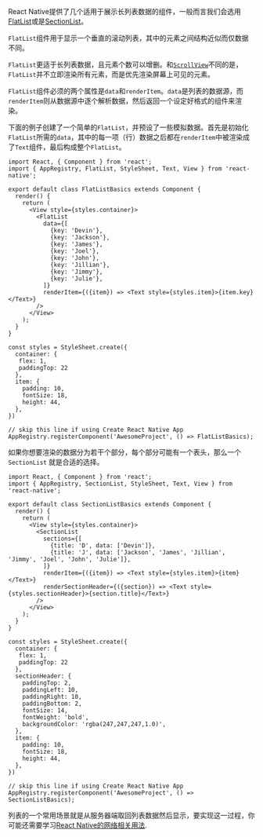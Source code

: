 React Native提供了几个适用于展示长列表数据的组件，一般而言我们会选用[FlatList](flatlist.html)或是[SectionList](sectionlist.html)。

`FlatList`组件用于显示一个垂直的滚动列表，其中的元素之间结构近似而仅数据不同。

`FlatList`更适于长列表数据，且元素个数可以增删。和[`ScrollView`](using-a-scrollview.html)不同的是，`FlatList`并不立即渲染所有元素，而是优先渲染屏幕上可见的元素。

`FlatList`组件必须的两个属性是`data`和`renderItem`。`data`是列表的数据源，而`renderItem`则从数据源中逐个解析数据，然后返回一个设定好格式的组件来渲染。

下面的例子创建了一个简单的`FlatList`，并预设了一些模拟数据。首先是初始化`FlatList`所需的`data`，其中的每一项（行）数据之后都在`renderItem`中被渲染成了`Text`组件，最后构成整个`FlatList`。 


```ReactNativeWebPlayer
import React, { Component } from 'react';
import { AppRegistry, FlatList, StyleSheet, Text, View } from 'react-native';

export default class FlatListBasics extends Component {
  render() {
    return (
      <View style={styles.container}>
        <FlatList
          data={[
            {key: 'Devin'},
            {key: 'Jackson'},
            {key: 'James'},
            {key: 'Joel'},
            {key: 'John'},
            {key: 'Jillian'},
            {key: 'Jimmy'},
            {key: 'Julie'},
          ]}
          renderItem={({item}) => <Text style={styles.item}>{item.key}</Text>}
        />
      </View>
    );
  }
}

const styles = StyleSheet.create({
  container: {
   flex: 1,
   paddingTop: 22
  },
  item: {
    padding: 10,
    fontSize: 18,
    height: 44,
  },
})

// skip this line if using Create React Native App
AppRegistry.registerComponent('AwesomeProject', () => FlatListBasics);
```

如果你想要渲染的数据分为若干个部分，每个部分可能有一个表头，那么一个 `SectionList` 就是合适的选择。

```ReactNativeWebPlayer
import React, { Component } from 'react';
import { AppRegistry, SectionList, StyleSheet, Text, View } from 'react-native';

export default class SectionListBasics extends Component {
  render() {
    return (
      <View style={styles.container}>
        <SectionList
          sections={[
            {title: 'D', data: ['Devin']},
            {title: 'J', data: ['Jackson', 'James', 'Jillian', 'Jimmy', 'Joel', 'John', 'Julie']},
          ]}
          renderItem={({item}) => <Text style={styles.item}>{item}</Text>}
          renderSectionHeader={({section}) => <Text style={styles.sectionHeader}>{section.title}</Text>}
        />
      </View>
    );
  }
}

const styles = StyleSheet.create({
  container: {
   flex: 1,
   paddingTop: 22
  },
  sectionHeader: {
    paddingTop: 2,
    paddingLeft: 10,
    paddingRight: 10,
    paddingBottom: 2,
    fontSize: 14,
    fontWeight: 'bold',
    backgroundColor: 'rgba(247,247,247,1.0)',
  },
  item: {
    padding: 10,
    fontSize: 18,
    height: 44,
  },
})

// skip this line if using Create React Native App
AppRegistry.registerComponent('AwesomeProject', () => SectionListBasics);
```

列表的一个常用场景就是从服务器端取回列表数据然后显示，要实现这一过程，你可能还需要学习[React Native的网络相关用法](network.html).

